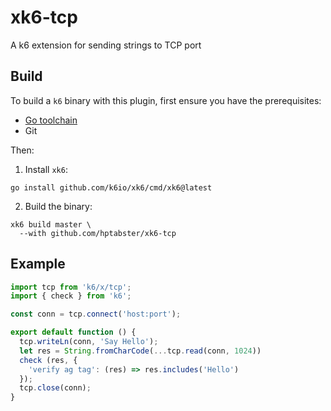 # xk6-tcp

A k6 extension for sending strings to TCP port

## Build

To build a `k6` binary with this plugin, first ensure you have the prerequisites:

- [Go toolchain](https://go101.org/article/go-toolchain.html)
- Git

Then:

1. Install `xk6`:

  ```shell
  go install github.com/k6io/xk6/cmd/xk6@latest
  ```

2. Build the binary:

  ```shell
  xk6 build master \
    --with github.com/hptabster/xk6-tcp
  ```

## Example

```javascript
import tcp from 'k6/x/tcp';
import { check } from 'k6';

const conn = tcp.connect('host:port');

export default function () {
  tcp.writeLn(conn, 'Say Hello');
  let res = String.fromCharCode(...tcp.read(conn, 1024))
  check (res, {
    'verify ag tag': (res) => res.includes('Hello')
  });
  tcp.close(conn);
}
```

